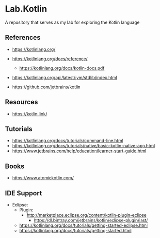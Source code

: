 # Lab.Kotlin
A repository that serves as my lab for exploring the Kotlin language 

## References
- https://kotlinlang.org/

- https://kotlinlang.org/docs/reference/
  + https://kotlinlang.org/docs/kotlin-docs.pdf

- https://kotlinlang.org/api/latest/jvm/stdlib/index.html

- https://github.com/jetbrains/kotlin



## Resources
- https://kotlin.link/


## Tutorials
- https://kotlinlang.org/docs/tutorials/command-line.html
- https://kotlinlang.org/docs/tutorials/native/basic-kotlin-native-app.html
- https://www.jetbrains.com/help/education/learner-start-guide.html


## Books
- https://www.atomickotlin.com/


## IDE Support
- Eclipse:
  + Plugin:
    * http://marketplace.eclipse.org/content/kotlin-plugin-eclipse
      * https://dl.bintray.com/jetbrains/kotlin/eclipse-plugin/last/
  + https://kotlinlang.org/docs/tutorials/getting-started-eclipse.html
  + https://kotlinlang.org/docs/tutorials/getting-started.html
